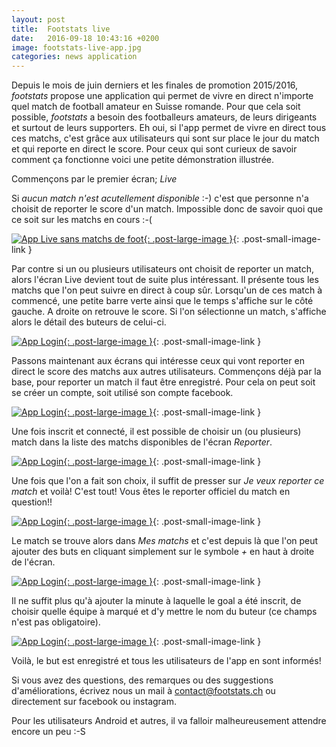 ```yaml
---
layout: post
title:  Footstats live
date:   2016-09-18 10:43:16 +0200
image: footstats-live-app.jpg
categories: news application
---
```

Depuis le mois de juin derniers et les finales de promotion 2015/2016, _footstats_ propose une application qui permet de vivre en direct n'importe quel match de football amateur en Suisse romande. Pour que cela soit possible, _footstats_ a besoin des footballeurs amateurs, de leurs dirigeants et surtout de leurs supporters. Eh oui, si l'app permet de vivre en direct tous ces matchs, c'est grâce aux utilisateurs qui sont sur place le jour du match et qui reporte en direct le score. Pour ceux qui sont curieux de savoir comment ça fonctionne voici une petite démonstration illustrée.

Commençons par le premier écran; *Live*

Si _aucun match n'est acutellement disponible_ :-) c'est que personne n'a choisit de reporter le score d'un match. Impossible donc de savoir quoi que ce soit sur les matchs en cours :-(

[![App Live sans matchs de foot]({{site.url}}/images/posts/app/app-no-matchs.jpg){: .post-large-image }]({{site.url}}/images/posts/app/app-no-matchs.jpg){: .post-small-image-link }

Par contre si un ou plusieurs utilisateurs ont choisit de reporter un match, alors l'écran Live devient tout de suite plus intéressant. Il présente tous les matchs que l'on peut suivre en direct à coup sûr. Lorsqu'un de ces match à commencé, une petite barre verte ainsi que le temps s'affiche sur le côté gauche. A droite on retrouve le score. Si l'on sélectionne un match, s'affiche alors le détail des buteurs de celui-ci.

[![App Login]({{site.url}}/images/posts/app/app-live.jpg){: .post-large-image }]({{site.url}}/images/posts/app/app-live.jpg){: .post-small-image-link }

Passons maintenant aux écrans qui intéresse ceux qui vont reporter en direct le score des matchs aux autres utilisateurs. Commençons déjà par la base, pour reporter un match il faut être enregistré. Pour cela on peut soit se créer un compte, soit utilisé son compte facebook.

[![App Login]({{site.url}}/images/posts/app/app-login.jpg){: .post-large-image }]({{site.url}}/images/posts/app/app-no-login.jpg){: .post-small-image-link }

Une fois inscrit et connecté, il est possible de choisir un (ou plusieurs) match dans la liste des matchs disponibles de l'écran *Reporter*.

[![App Login]({{site.url}}/images/posts/app/app-list-reporter.jpg){: .post-large-image }]({{site.url}}/images/posts/app/app-list-reporter.jpg){: .post-small-image-link }

Une fois que l'on a fait son choix, il suffit de presser sur _Je veux reporter ce match_ et voilà! C'est tout! Vous êtes le reporter officiel du match en question!!

[![App Login]({{site.url}}/images/posts/app/app-je-veux.jpg){: .post-large-image }]({{site.url}}/images/posts/app/app-je-veux.jpg){: .post-small-image-link }

Le match se trouve alors dans _Mes matchs_ et c'est depuis là que l'on peut ajouter des buts en cliquant simplement sur le symbole _+_ en haut à droite de l'écran.

[![App Login]({{site.url}}/images/posts/app/app-mes-matchs.jpg){: .post-large-image }]({{site.url}}/images/posts/app/app-mes-matchs.jpg){: .post-small-image-link }

Il ne suffit plus qu'à ajouter la minute à laquelle le goal a été inscrit, de choisir quelle équipe à marqué et d'y mettre le nom du buteur (ce champs n'est pas obligatoire).

[![App Login]({{site.url}}/images/posts/app/app-goal.jpg){: .post-large-image }]({{site.url}}/images/posts/app/app-goal.jpg){: .post-small-image-link }

Voilà, le but est enregistré et tous les utilisateurs de l'app en sont informés!

Si vous avez des questions, des remarques ou des suggestions d'améliorations, écrivez nous un mail à contact@footstats.ch ou directement sur facebook ou instagram.

Pour les utilisateurs Android et autres, il va falloir malheureusement attendre encore un peu :-S

